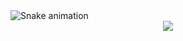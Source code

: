 <img src="https://raw.githubusercontent.com/ilan-yehouda-dahan/ilan-yehouda-dahan/output/snake.svg" alt="Snake animation" />



<div align="center">
  <img src="https://profile-counter.glitch.me/ilan-yehouda-dahan/count.svg?"  />
</div>

